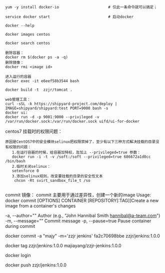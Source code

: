 
```
yum -y install docker-io                      # 仅此一条命令就可以搞定；

service docker start                          # 启动docker

docker --help

docker images centos

docker search centos

删除容器：
docker rm $(docker ps -a -q)
删除镜像：
docker rmi <image id>

进入运行的容器
docker exec -it e6eef58b3544 bash

docker build -t  zzjr/tomcat .

web管理工具：
curl -sSL -k https://shipyard-project.com/deploy | IMAGE=shipyard/shipyard:test PORT=9000 bash -s
docker ui:
docker run -d -p 9001:9000 --privileged -v /var/run/docker.sock:/var/run/docker.sock uifd/ui-for-docker
```

centos7 挂载时的权限问题：

```
原因是CentOS7中的安全模块selinux把权限禁掉了，至少有以下三种方式解决挂载的目录没有权限的问题：
   1.在运行容器的时候，给容器加特权，及加上 --privileged=true 参数：
   docker run -i -t -v /soft:/soft --privileged=true 686672a1d0cc /bin/bash
   2.临时关闭selinux：
   setenforce 0
   3.添加selinux规则，改变要挂载的目录的安全性文本
    chcon -Rt svirt_sandbox_file_t /so
    
```

commit 镜像：
commit 主要用于通过差异性，创建一个新的image
Usage: docker commit [OPTIONS] CONTAINER [REPOSITORY[:TAG]]Create a new image from a container's changes

  -a, --author=""     Author (e.g., "John Hannibal Smith <hannibal@a-team.com>")
  -m, --message=""    Commit message
  -p, --pause=true    Pause container during commit



  docker commit -a "majy" -m='zzjr jenkins' fa2c70698bbe zzjr/jenkins:1.0.0

  docker tag zzjr/jenkins:1.0.0 majiayang/zzjr-jenkins:1.0.0

  docker login

  docker push zzjr/jenkins:1.0.0

